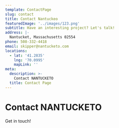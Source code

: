 ```yaml
---
template: ContactPage
slug: contact
title: Contact Nantuckeo
featuredImage: '../images/123.png'
subtitle: Have an interesting project? Let's talk!
address: |-
  Nantucket, Massachusetts 02554
phone: 508-332-4418
email: skipper@nantucketo.com
locations:
  - lat: '41.2835'
    lng: '70.0995'
    mapLink: ''
meta:
  description: >-
    Contact NANTUCKETO
  title: Contact Page
---
```

# Contact NANTUCKETO

Get in touch!
